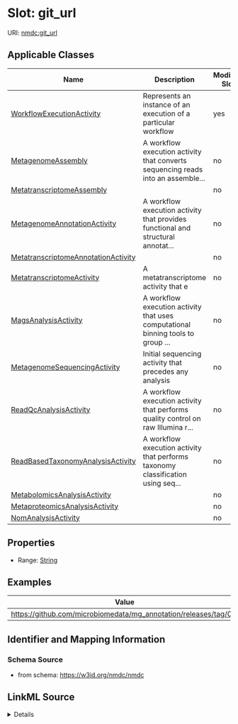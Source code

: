# Slot: git_url

URI: [nmdc:git_url](https://w3id.org/nmdc/git_url)



<!-- no inheritance hierarchy -->




## Applicable Classes

| Name | Description | Modifies Slot |
| --- | --- | --- |
[WorkflowExecutionActivity](WorkflowExecutionActivity.md) | Represents an instance of an execution of a particular workflow |  yes  |
[MetagenomeAssembly](MetagenomeAssembly.md) | A workflow execution activity that converts sequencing reads into an assemble... |  no  |
[MetatranscriptomeAssembly](MetatranscriptomeAssembly.md) |  |  no  |
[MetagenomeAnnotationActivity](MetagenomeAnnotationActivity.md) | A workflow execution activity that provides functional and structural annotat... |  no  |
[MetatranscriptomeAnnotationActivity](MetatranscriptomeAnnotationActivity.md) |  |  no  |
[MetatranscriptomeActivity](MetatranscriptomeActivity.md) | A metatranscriptome activity that e |  no  |
[MagsAnalysisActivity](MagsAnalysisActivity.md) | A workflow execution activity that uses computational binning tools to group ... |  no  |
[MetagenomeSequencingActivity](MetagenomeSequencingActivity.md) | Initial sequencing activity that precedes any analysis |  no  |
[ReadQcAnalysisActivity](ReadQcAnalysisActivity.md) | A workflow execution activity that performs quality control on raw Illumina r... |  no  |
[ReadBasedTaxonomyAnalysisActivity](ReadBasedTaxonomyAnalysisActivity.md) | A workflow execution activity that performs taxonomy classification using seq... |  no  |
[MetabolomicsAnalysisActivity](MetabolomicsAnalysisActivity.md) |  |  no  |
[MetaproteomicsAnalysisActivity](MetaproteomicsAnalysisActivity.md) |  |  no  |
[NomAnalysisActivity](NomAnalysisActivity.md) |  |  no  |







## Properties

* Range: [String](String.md)






## Examples

| Value |
| --- |
| https://github.com/microbiomedata/mg_annotation/releases/tag/0.1 |

## Identifier and Mapping Information







### Schema Source


* from schema: https://w3id.org/nmdc/nmdc




## LinkML Source

<details>
```yaml
name: git_url
examples:
- value: https://github.com/microbiomedata/mg_annotation/releases/tag/0.1
from_schema: https://w3id.org/nmdc/nmdc
rank: 1000
alias: git_url
domain_of:
- WorkflowExecutionActivity
range: string

```
</details>